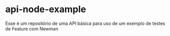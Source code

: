 # api-node-example
Esse é um repositório de uma API básica para uso de um exemplo de testes de Feature com Newman
